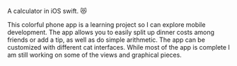 A calculator in iOS swift. 😻

This colorful phone app is a learning project so I can explore mobile development. The app allows you to easily split up dinner costs among friends or add a tip, as well as do simple arithmetic. The app can be customized with different cat interfaces. While most of the app is complete I am still working on some of the views and graphical pieces.
